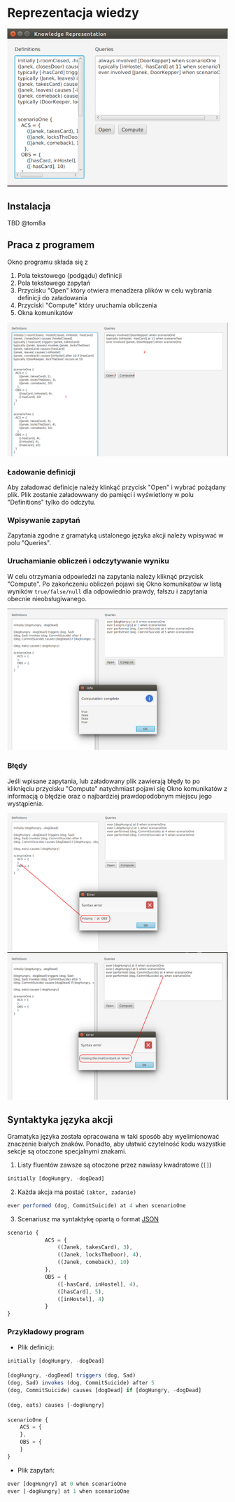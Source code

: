 # Reprezentacja wiedzy

![Alt Text](graphics/intro.png)


## Instalacja

TBD @tom8a

## Praca z programem

Okno programu składa się z

1. Pola tekstowego (podgądu) definicji
2. Pola tekstowego zapytań
3. Przycisku "Open" który otwiera menadżera plików w celu wybrania definicji do załadowania
4. Przyciski "Compute" który uruchamia obliczenia
5. Okna komunikatów

![Alt Text](graphics/overview.png)


### Ładowanie definicji

Aby załadować definicje należy klinkąć przycisk "Open" i wybrać pożądany plik.
Plik zostanie załadowwany do pamięci i wyświetlony w polu "Definitions" tylko
do odczytu.

### Wpisywanie zapytań

Zapytania zgodne z gramatyką ustalonego języka akcji należy wpisywać w polu
"Queries".

### Uruchamianie obliczeń i odczytywanie wyniku

W celu otrzymania odpowiedzi na zapytania należy kliknąć przycisk "Compute".
Po zakończeniu obliczeń pojawi się Okno komunikatów w listą wyników `true/false/null`
dla odpowiednio prawdy, fałszu i zapytania obecnie nieobsługiwanego.

![Alt Text](graphics/compute_result.png)


### Błędy

Jeśli wpisane zapytania, lub załadowany plik zawierają błędy to po kliknięciu
przycisku "Compute" natychmiast pojawi się Okno komunikatów z informacją o błędzie
oraz o najbardziej prawdopodobnym miejscu jego wystąpienia.

![Alt Text](graphics/error_missing_coma.png)
![Alt Text](graphics/error_missing_decimal.png)


## Syntaktyka języka akcji

Gramatyka języka została opracowana w taki sposób aby wyelimionować
znaczenie białych znaków. Ponadto, aby ułatwić czytelność kodu
wszystkie sekcje są otoczone specjalnymi znakami.

1. Listy fluentów zawsze są otoczone przez nawiasy kwadratowe (`[]`)
```javascript
initially [dogHungry, -dogDead]
```

2. Każda akcja ma postać `(aktor, zadanie)`
```javascript
ever performed (dog, CommitSuicide) at 4 when scenarioOne
```

3. Scenariusz ma syntaktykę opartą o format [JSON](http://json.org/)

```javascript
scenario {
            ACS = {
                ((Janek, takesCard), 3),
                ((Janek, locksTheDoor), 4),
                ((Janek, comeback), 10)
            },
            OBS = {
                ([-hasCard, inHostel], 4),
                ([hasCard], 5),
                ([inHostel], 4)
            }
}
```

### Przykładowy program

* Plik definicji:

```javascript
initially [dogHungry, -dogDead]

[dogHungry, -dogDead] triggers (dog, Sad)
(dog, Sad) invokes (dog, CommitSuicide) after 5
(dog, CommitSuicide) causes [dogDead] if [dogHungry, -dogDead]

(dog, eats) causes [-dogHungry]

scenarioOne {
    ACS = {
    },
    OBS = {
    }
}
```

* Plik zapytań:

```javascript
ever [dogHungry] at 0 when scenarioOne
ever [-dogHungry] at 1 when scenarioOne
```
